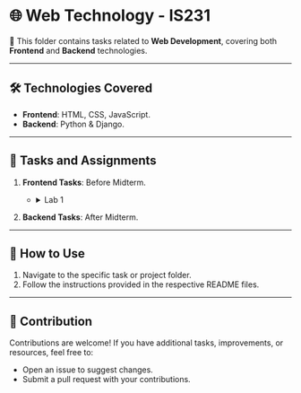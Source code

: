 # 🌐 Web Technology - IS231

📌 This folder contains tasks related to **Web Development**, covering both **Frontend** and **Backend** technologies.

---

## 🛠️ Technologies Covered

- **Frontend**: HTML, CSS, JavaScript.
- **Backend**: Python & Django.

---

## 📝 Tasks and Assignments

1. **Frontend Tasks**: Before Midterm.
   - <details><summary>Lab 1</summary>
      <div align="center">
        <img src="./img/task1/studentLogin.png" width="75%">
        <img src="./img/task1/registration.png" width="75%">
      </div>
   </details>

2. **Backend Tasks**: After Midterm.
   

---

## 🚀 How to Use
1. Navigate to the specific task or project folder.
2. Follow the instructions provided in the respective README files.

---

## 🤝 Contribution
Contributions are welcome! If you have additional tasks, improvements, or resources, feel free to:
- Open an issue to suggest changes.
- Submit a pull request with your contributions.